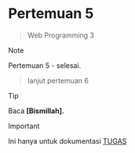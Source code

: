 # Pertemuan 5

> Web Programming 3
> <br>

> [!NOTE]
> Pertemuan 5 - selesai.
>
> > lanjut pertemuan 6

> [!TIP]
> Baca **[Bismillah].**

> [!IMPORTANT]
> Ini hanya untuk dokumentasi <ins>TUGAS</ins>
